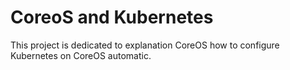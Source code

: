 # CoreoS and Kubernetes
This project is dedicated to explanation CoreOS how to configure Kubernetes on CoreOS automatic.
